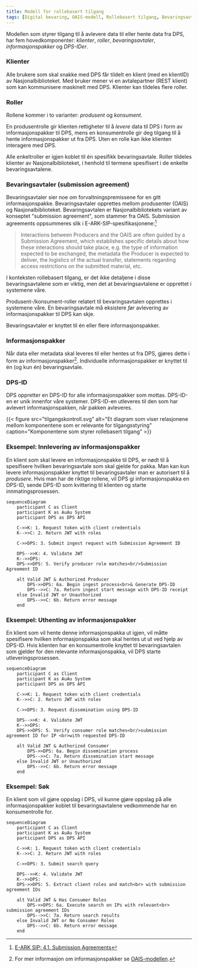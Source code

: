```yaml
---
title: Modell for rollebasert tilgang
tags: [Digital bevaring, OAIS-modell, Rollebasert tilgang, Bevaringsavtaler, Informasjonspakker, Autorisasjonssystemer, Tilgangsstyring, Digitale arkiv]
---
```


Modellen som styrer tilgang til å avlevere data til eller hente data fra DPS, har fem hovedkomponenter: *klienter*, *roller*, *bevaringsavtaler*, *informasjonspakker* og *DPS-IDer*.

### Klienter
Alle brukere som skal snakke med DPS får tildelt en klient (med en klientID) av Nasjonalbiblioteket.
Med bruker mener vi en avtalepartner (REST klient) som kan kommunisere maskinelt med DPS.
Klienter kan tildeles flere roller.

### Roller
Rollene kommer i to varianter: *produsent* og *konsument*.

En produsentrolle gir klienten rettigheter til å *levere* data til DPS i form av informasjonspakker til DPS, mens en konsumentrolle gir deg tilgang til å hente informasjonspakker ut fra DPS.
Uten en rolle kan ikke klienten interagere med DPS.

Alle enkeltroller er igjen koblet til én spesifikk bevaringsavtale.
Roller tildeles klienter av Nasjonalbiblioteket, i henhold til termene spesifisert i de enkelte bevaringsavtalene.

### Bevaringsavtaler (submission agreement)
Bevaringsavtaler sier noe om forvaltningspremissene for en gitt informasjonspakke. 
Bevaringsavtaler opprettes mellom produsenter (OAIS) og Nasjonalbiblioteket.
Bevaringsavtalen er Nasjonalbibliotekets variant av konseptet "submission agreement", som stammer fra OAIS. 
Submission agreements oppsummeres slik i E-ARK-SIP-spesifikasjonene:[^1]

> Interactions between Producers and the OAIS are often guided by a Submission Agreement, which establishes specific details about how these interactions should take place, e.g. the type of information expected to be exchanged, the metadata the Producer is expected to deliver, the logistics of the actual transfer, statements regarding access restrictions on the submitted material, etc.

I konteksten rollebasert tilgang, er det ikke detaljene i disse bevaringsavtalene som er viktig, men det at bevaringsavtalene er opprettet i systemene våre.

Produsent-/konsument-roller relatert til bevaringsavtalen opprettes i systemene våre.
En bevaringsavtale må eksistere *før* avlevering av informasjonspakker til DPS kan skje.

Bevaringsavtaler er knyttet til én eller flere informasjonspakker.

### Informasjonspakker
Når data eller metadata skal leveres til eller hentes ut fra DPS, gjøres dette i form av informasjonspakker[^2].
Individuelle informasjonspakker er knyttet til én (og kun én) bevaringsavtale.

### DPS-ID
DPS oppretter en DPS-ID for alle informasjonspakker som mottas.
DPS-ID-en er unik innenfor våre systemer.
DPS-ID-en utleveres til den som har avlevert informasjonspakken, når pakken avleveres.

{{< figure src="tilgangskontroll.svg" alt="Et diagram som viser relasjonene mellom komponentene som er relevante for tilgangsstyring" caption="Komponentene som styrer rollebasert tilgang" >}}

### Eksempel: Innlevering av informasjonspakker
En klient som skal levere en informasjonspakke til DPS, er nødt til å spesifisere hvilken bevaringsavtale som skal gjelde for pakka.
Man kan kun levere informasjonspakker knyttet til bevaringsavtaler man er autorisert til å *produsere*.
Hvis man har de riktige rollene, vil DPS gi informasjonspakka en DPS-ID, sende DPS-ID som kvittering til klienten og starte innmatingsprosessen.

```mermaid
sequenceDiagram
    participant C as Client
    participant K as AuAu System
    participant DPS as DPS API
    
    C->>K: 1. Request token with client credentials
    K-->>C: 2. Return JWT with roles
    
    C->>DPS: 3. Submit ingest request with Submission Agreement ID
    
    DPS-->>K: 4. Validate JWT
    K-->>DPS: 
    DPS->>DPS: 5. Verify producer role matches<br/>Submission Agreement ID
    
    alt Valid JWT & Authorized Producer
        DPS->>DPS: 6a. Begin ingest process<br>& Generate DPS-ID
        DPS-->>C: 7a. Return ingest start message with DPS-ID receipt
    else Invalid JWT or Unauthorized
        DPS-->>C: 6b. Return error message
    end
```

### Eksempel: Uthenting av informasjonspakker
En klient som vil hente denne informasjonspakka ut igjen, vil måtte spesifisere hvilken informasjonspakka som skal hentes ut ut ved hjelp av DPS-ID.
Hvis klienten har en konsumentrolle knyttet til bevaringsavtalen som gjelder for den relevante informasjonspakka, vil DPS starte utleveringsprosessen.

```mermaid
sequenceDiagram
    participant C as Client
    participant K as AuAu System
    participant DPS as DPS API
    
    C->>K: 1. Request token with client credentials
    K-->>C: 2. Return JWT with roles
    
    C->>DPS: 3. Request dissemination using DPS-ID
    
    DPS-->>K: 4. Validate JWT
    K-->>DPS: 
    DPS->>DPS: 5. Verify consumer role matches<br/>submission agreement ID for IP <br>with requested DPS-ID
    
    alt Valid JWT & Authorized Consumer
        DPS->>DPS: 6a. Begin dissemination process
        DPS-->>C: 7a. Return dissemination start message
    else Invalid JWT or Unauthorized
        DPS-->>C: 6b. Return error message
    end
```

### Eksempel: Søk
En klient som vil gjøre oppslag i DPS, vil kunne gjøre oppslag på alle informasjonspakker koblet til bevaringsavtalene vedkommende har en konsumentrolle for.

```mermaid
sequenceDiagram
    participant C as Client
    participant K as AuAu System
    participant DPS as DPS API
    
    C->>K: 1. Request token with client credentials
    K-->>C: 2. Return JWT with roles
    
    C->>DPS: 3. Submit search query
    
    DPS-->>K: 4. Validate JWT
    K-->>DPS: 
    DPS->>DPS: 5. Extract client roles and match<br> with submission agreement IDs
    
    alt Valid JWT & Has Consumer Roles
        DPS->>DPS: 6a. Execute search on IPs with relevant<br> submission agreement IDs
        DPS-->>C: 7a. Return search results
    else Invalid JWT or No Consumer Roles
        DPS-->>C: 6b. Return error message
    end
```

[^1]: [E-ARK SIP: 4.1. Submission Agreements](https://earksip.dilcis.eu/#submissionagreements)
[^2]: For mer informasjon om informasjonspakker se [OAIS-modellen](/nb/oais).
